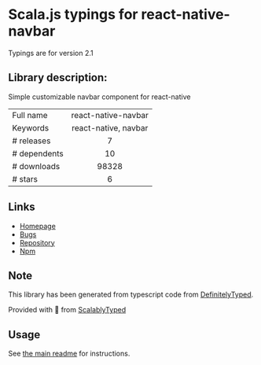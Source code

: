 
# Scala.js typings for react-native-navbar

Typings are for version 2.1

## Library description:
Simple customizable navbar component for react-native

|                    |                 |
| ------------------ | :-------------: |
| Full name          | react-native-navbar |
| Keywords           | react-native, navbar |
| # releases         | 7 |
| # dependents       | 10 |
| # downloads        | 98328 |
| # stars            | 6 |

## Links
- [Homepage](https://github.com/react-native-community/react-native-navbar)
- [Bugs](https://github.com/react-native-community/react-native-navbar/issues)
- [Repository](https://github.com/react-native-community/react-native-navbar)
- [Npm](https://www.npmjs.com/package/react-native-navbar)
    


## Note
This library has been generated from typescript code from [DefinitelyTyped](https://definitelytyped.org).

Provided with :purple_heart: from [ScalablyTyped](https://github.com/oyvindberg/ScalablyTyped)

## Usage
See [the main readme](../../readme.md) for instructions.


